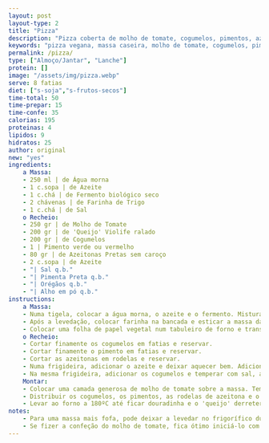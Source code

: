 ```yaml
---
layout: post
layout-type: 2
title: "Pizza"
description: "Pizza coberta de molho de tomate, cogumelos, pimentos, azeitonas e 'queijo' derretido"
keywords: "pizza vegana, massa caseira, molho de tomate, cogumelos, pimentos, azeitonas, queijo Violife, receita vegana, refeição saudável, pizza sem glúten"
permalink: /pizza/
type: ["Almoço/Jantar", "Lanche"]
protein: []
image: "/assets/img/pizza.webp"
serve: 8 fatias
diet: ["s-soja","s-frutos-secos"]
time-total: 50
time-prepar: 15
time-confe: 35
calorias: 195
proteinas: 4
lipidos: 9
hidratos: 25
author: original
new: "yes"
ingredients:
    a Massa:
    - 250 ml | de Água morna
    - 1 c.sopa | de Azeite
    - 1 c.chá | de Fermento biológico seco
    - 2 chávenas | de Farinha de Trigo
    - 1 c.chá | de Sal
    o Recheio:
    - 250 gr | de Molho de Tomate
    - 200 gr | de 'Queijo' Violife ralado
    - 200 gr | de Cogumelos
    - 1 | Pimento verde ou vermelho
    - 80 gr | de Azeitonas Pretas sem caroço
    - 2 c.sopa | de Azeite
    - "| Sal q.b."
    - "| Pimenta Preta q.b."
    - "| Orégãos q.b."
    - "| Alho em pó q.b."
instructions:
    a Massa:
    - Numa tigela, colocar a água morna, o azeite e o fermento. Misturar bem e cubrir com um pano. - Deixar levedar por, pelo menos, 1 hora.
    - Após a levedação, colocar farinha na bancada e esticar a massa da pizza com um rolo até atingir a espessura desejada.
    - Colocar uma folha de papel vegetal num tabuleiro de forno e transferir a massa para o tabuleiro.
    o Recheio:
    - Cortar finamente os cogumelos em fatias e reservar.
    - Cortar finamente o pimento em fatias e reservar.
    - Cortar as azeitonas em rodelas e reservar.
    - Numa frigideira, adicionar o azeite e deixar aquecer bem. Adicionar os pimentos e temperar com sal, alho em pó, pimenta preta e orégãos. Mexer até que fiquem bem cozinhados e retirar da frigideira. Reservar.
    - Na mesma frigideira, adicionar os cogumelos e temperar com sal, alho em pó, pimenta preta e orégãos. Mexer até que percam os sucos e fiquem completamente cozinhados. Retirar do fogo e reservar.
    Montar:
    - Colocar uma camada generosa de molho de tomate sobre a massa. Temperar com alho em pó e pimenta preta.
    - Distribuir os cogumelos, os pimentos, as rodelas de azeitona e o 'queijo' por cima. Finalizar com orégãos.
    - Levar ao forno a 180ºC até ficar douradinha e o 'queijo' derreter.
notes:
    - Para uma massa mais fofa, pode deixar a levedar no frigorífico durante 24h.
    - Se fizer a confeção do molho de tomate, fica ótimo iniciá-lo com um refogado de cebola e alho.
---
```


